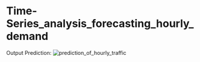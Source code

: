 # Time-Series_analysis_forecasting_hourly_demand



Output Prediction:
![prediction_of_hourly_traffic](https://user-images.githubusercontent.com/122858293/223589880-c76a8010-4536-4c1b-9390-291119f71252.png)

